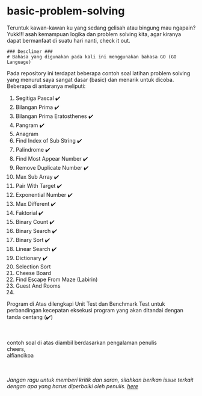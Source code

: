 # basic-problem-solving
Teruntuk kawan-kawan ku yang sedang gelisah atau bingung mau ngapain?<br>
Yukk!!! asah kemampuan logika dan problem solving kita, agar kiranya dapat bermanfaat di suatu hari nanti, check it out.
 
```
### Desclimer ###
# Bahasa yang digunakan pada kali ini menggunakan bahasa GO (GO Language)
``` 

Pada repository ini terdapat beberapa contoh soal latihan problem solving yang menurut saya sangat dasar (basic) dan menarik untuk dicoba.<br>
Beberapa di antaranya meliputi:
1. Segitiga Pascal :heavy_check_mark:
2. Bilangan Prima :heavy_check_mark:
3. Bilangan Prima Eratosthenes :heavy_check_mark:
4. Pangram :heavy_check_mark:
5. Anagram 
6. Find Index of Sub String :heavy_check_mark:
7. Palindrome :heavy_check_mark:
8. Find Most Appear Number :heavy_check_mark:
9. Remove Duplicate Number :heavy_check_mark:
10. Max Sub Array :heavy_check_mark:
11. Pair With Target :heavy_check_mark:
12. Exponential Number :heavy_check_mark:
13. Max Different :heavy_check_mark:
14. Faktorial :heavy_check_mark:
15. Binary Count :heavy_check_mark:
16. Binary Search :heavy_check_mark:
17. Binary Sort :heavy_check_mark:
18. Linear Search :heavy_check_mark:
19. Dictionary :heavy_check_mark:
20. Selection Sort
21. Cheese Board
22. Find Escape From Maze (Labirin)
23. Guest And Rooms
24. 
   
    
 
Program di Atas dilengkapi Unit Test dan Benchmark Test untuk perbandingan kecepatan eksekusi program yang akan ditandai dengan tanda centang (:heavy_check_mark:)

<br>

contoh soal di atas diambil berdasarkan pengalaman penulis<br>
cheers,<br>
alfiancikoa

<br>
<br>
<i>Jangan ragu untuk memberi kritik dan saran, silahkan berikan issue terkait dengan apa yang harus diperbaiki oleh penulis. <a href="https://github.com/alfiancikoa/basic-problem-solving/issues">here</a></i>
